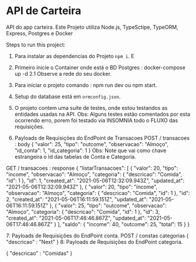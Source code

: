 # API de Carteira

<p>API do app carteira. Este Projeto utiliza Node.js, TypeSctipe, TypeORM, Express, Postgres e Docker </p>

Steps to run this project:

1. Para instalar as dependencias do Projeto `npm i`. E 
2. Primeiro inicie o Container onde está o BD Postgres : docker-compose up -d
2.1 Observe a rede do seu docker.  
3. Para iniciar o projeto comando : npm run dev ou npm start.  
4. Setup do database está em `ormconfig.json`.
5. O projeto contem uma suite de testes, onde estou testandos as entidades usadas na API.
Obs: Alguns testes estão comentados por esta ocorrendo erro, porem foi testado via INSOMNIA todo o FLUXO das requisições. 

6. Payloads de Requisições do EndPoint de Transacoes
   POST / transacoes : body
   {
    "valor": 25,
    "tipo": "outcome",
    "observacao": "Almoço",
    "id_conta": 1,
    "id_categoria": 1
  }
Obs: Note que vai como chave estrangeira o Id das tabelas de Conta e Categoria.

  GET / transacoes : response
  {
  "listarTransacoes": [
    {
      "valor": 20,
      "tipo": "income",
      "observacao": "Almoço",
      "categoria": {
        "descricao": "Comida",
        "id": 1
      },
      "id": 1,
      "created_at": "2021-05-06T12:32:09.943Z",
      "updated_at": "2021-05-06T12:32:09.943Z"
    },
    {
      "valor": 20,
      "tipo": "income",
      "observacao": "Almoço",
      "categoria": {
        "descricao": "Comida",
        "id": 1
      },
      "id": 2,
      "created_at": "2021-05-06T16:11:59.151Z",
      "updated_at": "2021-05-06T16:11:59.151Z"
    },
    {
      "valor": 25,
      "tipo": "outcome",
      "observacao": "Almoço",
      "categoria": {
        "descricao": "Comida",
        "id": 1
      },
      "id": 3,
      "created_at": "2021-05-06T17:46:46.867Z",
      "updated_at": "2021-05-06T17:46:46.867Z"
    }
  ],
  "saldo": {
    "income": 40,
    "outcome": 25,
    "total": 15
  }
}

7: Payloads de Requisições do EndPoint conta.
 POST / constas  categorias 
 {
   "descricao" : "Next"
 }
8: Payloads de Requisições do EndPoint categoria. 

 {
   "descricao" : "Comidas"
 }

